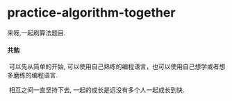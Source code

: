# practice-algorithm-together
来呀,一起刷算法题目.



#### 共勉

​        可以先从简单的开始, 可以使用自己熟练的编程语言，也可以使用自己想学或者想多磨练的编程语言.

​		相互之间一直坚持下去, 一起的成长是远没有多个人一起成长到快.

​			

